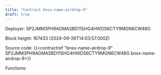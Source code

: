 ```yaml
---
title: "Contract bnsx-name-airdrop-9"
draft: true
---
```

Deployer: SP2JMM3PH9AGMASBD11SHG4HWDS6CTY9MGN6CW48G


 



Block height: 167433 (2024-09-26T14:03:57.000Z)

Source code: {{<contractref "bnsx-name-airdrop-9" SP2JMM3PH9AGMASBD11SHG4HWDS6CTY9MGN6CW48G bnsx-name-airdrop-9>}}

Functions:


